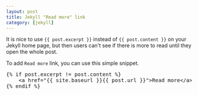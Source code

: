 ```yaml
---
layout: post
title: Jekyll "Read more" link
category: [jekyll]
---
```


It is nice to use `{{ post.excerpt }}` instead of `{{ post.content }}`
on your Jekyll home page, but then users can't see if there is more to read until they open
the whole post.

To add `Read more` link, you can use this simple snippet.

<pre>
{&percnt; if post.excerpt != post.content &percnt;}
    &lt;a href=&quot;&lbrace;&lbrace; site.baseurl }}&lbrace;&lbrace; post.url }}&quot;&gt;Read more&lt;/a&gt;
{&percnt; endif &percnt;}
</pre>

